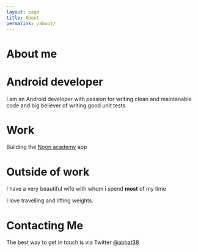 ```yaml
---
layout: page
title: About
permalink: /about/
---
```


# **About me**

# **Android developer**
I am an Android developer with passion for writing clean and maintanable code and big believer of writing good unit tests.


# **Work**
Building the [Noon academy](https://play.google.com/store/apps/details?id=com.noonEdu.k12App&hl=en_IN) app


# **Outside of work**
I have a very beautiful wife with whom i spend **most** of my time

I love travelling and lifting weights.


# **Contacting Me**
The best way to get in touch is via Twitter [@abhat38](https://twitter.com/abhat38)


